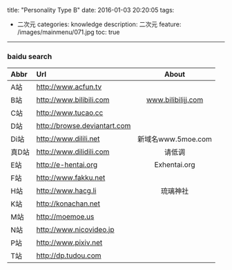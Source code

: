 title: "Personality Type B"
date: 2016-01-03 20:20:05
tags:
- 二次元
categories: knowledge
description: 二次元
feature: /images/mainmenu/071.jpg
toc: true
---
### baidu search ###
| Abbr | Url                          | About                      |
| :--- | :--------------------------- | :------------------------: |
| A站  | http://www.acfun.tv          |
| B站  | http://www.bilibili.com      | www.bilibilijj.com         |
| C站  | http://www.tucao.cc          |
| D站  | http://browse.deviantart.com |
| Di站 | http://www.dilili.net        | 新域名www.5moe.com
| 真D站| http://www.dilidili.com      | 请低调
| E站  | http://e-hentai.org          | Exhentai.org
| F站  | http://www.fakku.net         | 
| H站  | http://www.hacg.li           | 琉璃神社
| K站  | http://konachan.net          |
| M站  | http://moemoe.us             |
| N站  | http://www.nicovideo.jp      |
| P站  | http://www.pixiv.net         |
| T站  | http://dp.tudou.com          |